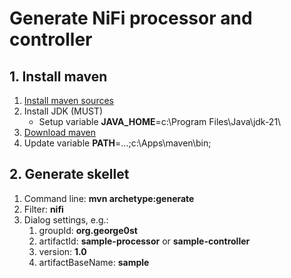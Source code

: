 
# Generate NiFi processor and controller

## 1. Install maven
   1. [Install maven sources](https://maven.apache.org/install.html)
   2. Install JDK (MUST)
      - Setup variable **JAVA_HOME**=c:\Program Files\Java\jdk-21\
   3. [Download maven](https://maven.apache.org/download.cgi)
   4. Update variable **PATH**=...;c:\Apps\maven\bin;

## 2. Generate skellet
   1. Command line: **mvn archetype:generate**
   2. Filter: **nifi**
   3. Dialog settings, e.g.:
      1. groupId:          **org.george0st**
      2. artifactId:       **sample-processor** or **sample-controller**
      3. version:          **1.0**
      4. artifactBaseName: **sample**